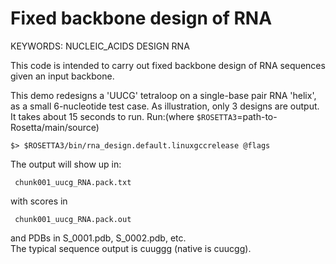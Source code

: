 # Fixed backbone design of RNA

KEYWORDS: NUCLEIC_ACIDS DESIGN RNA 

This code is intended to carry out fixed backbone design of RNA sequences given an input backbone.

This demo redesigns a 'UUCG' tetraloop on a single-base pair RNA 'helix', as a small 6-nucleotide test case. As illustration, only 3 designs are output. It takes about 15 seconds to run. Run:(where `$ROSETTA3`=path-to-Rosetta/main/source)

```
$> $ROSETTA3/bin/rna_design.default.linuxgccrelease @flags
```

The output will show up in:

```
 chunk001_uucg_RNA.pack.txt 
```

with scores in

```
 chunk001_uucg_RNA.pack.out
```

and PDBs in S_0001.pdb, S_0002.pdb, etc.  
The typical sequence output is cuuggg (native is cuucgg). 
